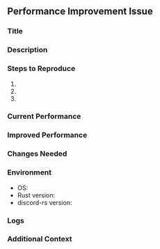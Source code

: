 ## Performance Improvement Issue

### Title
<!-- A concise title for the performance issue -->

### Description
<!-- A detailed description of the performance problem -->

### Steps to Reproduce
<!-- Clear steps to reproduce the issue -->
1. 
2. 
3. 

### Current Performance
<!-- What the current performance behavior is -->

### Improved Performance
<!-- What the improved performance behavior is -->

### Changes Needed
<!-- What changes are needed to achieve the improved performance -->

### Environment
<!-- Information about the environment where the issue occurred -->
- OS: 
- Rust version: 
- discord-rs version: 

### Logs
<!-- Any relevant logs or performance metrics -->

### Additional Context
<!-- Any other information that might be relevant -->
